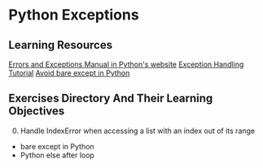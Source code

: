 # Python Exceptions
## Learning Resources
[Errors and Exceptions Manual in Python's website](https://docs.python.org/3/tutorial/errors.html)
[Exception Handling Tutorial](https://www.youtube.com/watch?v=7vbgD-3s-w4)
[Avoid bare except in Python](https://www.30secondsofcode.org/articles/s/python-bare-except)
## Exercises Directory And Their Learning Objectives
0. Handle IndexError when accessing a list with an index out of its range
- bare except in Python
- Python else after loop
